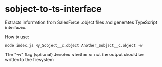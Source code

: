 # sobject-to-ts-interface

Extracts information from SalesForce .object files and generates TypeScript interfaces.

How to use:

```
node index.js My_Sobject__c.object Another_Sobject__c.object -w
```
The "-w" flag (optional) denotes whether or not the output should be written to the filesystem.
